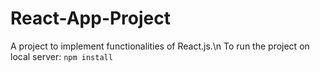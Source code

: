 # React-App-Project
 A project to implement functionalities of React.js.\n
 To run the project on local server:
`npm install` 
